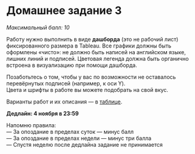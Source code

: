 # Домашнее задание 3
*Максимальный балл: 10*

Работу нужно выполнить в виде **дашборда** (это не рабочий лист) фиксированного размера в Tableau. Все графики должны быть оформлены «чисто»: не должно быть написей на английском языке, лишних линий и подписей. Цветовая легенда должна быть органично встроена в визуализацию при помощи дашборда.<br>

Позаботьтесь о том, чтобы у вас по возможности не оставалось перевёрнутых подписей (например, к оси Y).<br>
Цвета и шрифты в работе вы можете подобрать на свой вкус.<br>

Варианты работ и их описания — в [таблице](hhttps://docs.google.com/spreadsheets/d/1of0EsHWmiImGxBsxOrKbYOENBX8F4QuEa4ymDOkCBqg/edit?usp=sharing).

**Дедлайн: 4 ноября в 23:59** <br>

Напомню правила:<br>
— За опоздание в пределах суток — минус балл<br>
— За опоздание в пределах недели — минус три балла<br>
— Спустя неделю после дедлайна задание не принимается<br>